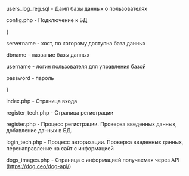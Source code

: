 users_log_reg.sql - Дамп базы данных о пользователях 

config.php - Подключение к БД

{

servername - хост, по которому доступна база данных

dbname - название базы данных

username - логин пользователя для управления базой

password - пароль

}

index.php - Страница входа

register_tech.php - Страница регистрации

register.php - Процесс регистрации. Проверка введенных данных, добавление данных в БД.

login_tech.php - Процесс авторизации. Проверка введенных данных, перенаправление на сайт c информацией

dogs_images.php - Страница с информацией получаемая через API (https://dog.ceo/dog-api/)

